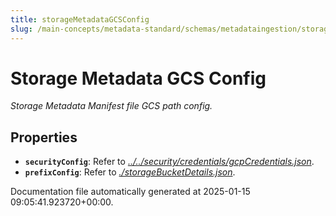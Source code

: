 ```yaml
---
title: storageMetadataGCSConfig
slug: /main-concepts/metadata-standard/schemas/metadataingestion/storage/storagemetadatagcsconfig
---
```


# Storage Metadata GCS Config

*Storage Metadata Manifest file GCS path config.*

## Properties

- **`securityConfig`**: Refer to *[../../security/credentials/gcpCredentials.json](#/../security/credentials/gcpCredentials.json)*.
- **`prefixConfig`**: Refer to *[./storageBucketDetails.json](#storageBucketDetails.json)*.


Documentation file automatically generated at 2025-01-15 09:05:41.923720+00:00.
